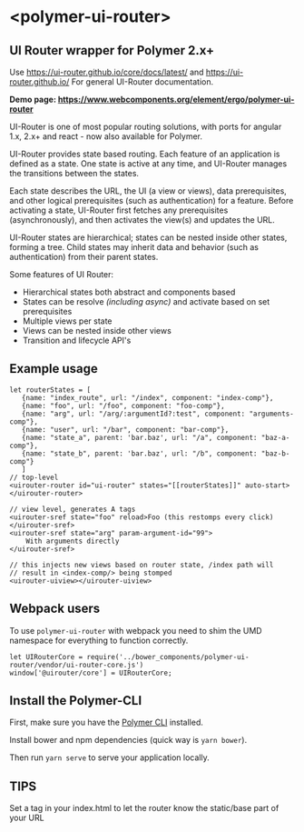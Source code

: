 # \<polymer-ui-router\>

## UI Router wrapper for Polymer 2.x+

Use https://ui-router.github.io/core/docs/latest/ and https://ui-router.github.io/ 
For general UI-Router documentation.

**Demo page: https://www.webcomponents.org/element/ergo/polymer-ui-router**

UI-Router is one of most popular routing solutions, 
with ports for angular 1.x, 2.x+ and react - now also available for Polymer.

UI-Router provides state based routing. Each feature of an application is defined as a state. One state is active at any time, and UI-Router manages the transitions between the states.

Each state describes the URL, the UI (a view or views), data prerequisites, and other logical prerequisites (such as authentication) for a feature. Before activating a state, UI-Router first fetches any prerequisites (asynchronously), and then activates the view(s) and updates the URL.

UI-Router states are hierarchical; states can be nested inside other states, forming a tree.
Child states may inherit data and behavior (such as authentication) from their parent states.

Some features of UI Router:

* Hierarchical states both abstract and components based
* States can be resolve *(including async)* and activate based on set prerequisites 
* Multiple views per state
* Views can be nested inside other views
* Transition and lifecycle API's

## Example usage

    let routerStates = [
       {name: "index_route", url: "/index", component: "index-comp"},
       {name: "foo", url: "/foo", component: "foo-comp"},
       {name: "arg", url: "/arg/:argumentId?:test", component: "arguments-comp"},
       {name: "user", url: "/bar", component: "bar-comp"},
       {name: "state_a", parent: 'bar.baz', url: "/a", component: "baz-a-comp"},
       {name: "state_b", parent: 'bar.baz', url: "/b", component: "baz-b-comp"}
       ]
    // top-level
    <uirouter-router id="ui-router" states="[[routerStates]]" auto-start>
    </uirouter-router>
    
    // view level, generates A tags
    <uirouter-sref state="foo" reload>Foo (this restomps every click)</uirouter-sref>
    <uirouter-sref state="arg" param-argument-id="99">
        With arguments directly
    </uirouter-sref>
    
    // this injects new views based on router state, /index path will 
    // result in <index-comp/> being stomped
    <uirouter-uiview></uirouter-uiview>


## Webpack users

To use `polymer-ui-router` with webpack you need to shim the UMD namespace for everything to function correctly.

    let UIRouterCore = require('../bower_components/polymer-ui-router/vendor/ui-router-core.js')
    window['@uirouter/core'] = UIRouterCore;

## Install the Polymer-CLI

First, make sure you have the [Polymer CLI](https://www.npmjs.com/package/polymer-cli) installed. 

Install bower and npm dependencies (quick way is `yarn bower`).

Then run `yarn serve` to serve your application locally.

## TIPS

Set a <base href="$path"> tag in your index.html to let the router know the static/base part of your URL
